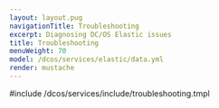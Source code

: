 ```yaml
---
layout: layout.pug
navigationTitle: Troubleshooting
excerpt: Diagnosing DC/OS Elastic issues
title: Troubleshooting
menuWeight: 70
model: /dcos/services/elastic/data.yml
render: mustache
---
```


#include /dcos/services/include/troubleshooting.tmpl
